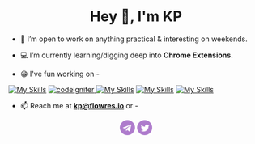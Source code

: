 <h1 align="center">Hey 👋, I'm KP</h1>

- 💪 I’m open to work on anything practical & interesting on weekends.

- 💻 I’m currently learning/digging deep into **Chrome Extensions**.

- 😁 I've fun working on -

[![My Skills](https://skillicons.dev/icons?i=aws,bash,bootstrap,css&perline=10)](https://zingalbox.com) <a href="https://codeigniter.com" target="_blank"> <img src="https://cdn.worldvectorlogo.com/logos/codeigniter.svg" alt="codeigniter" width="40" height="40"/> </a>
[![My Skills](https://skillicons.dev/icons?i=django,docker,electron,express,flask,gcp,js,git,html,laravel&perline=10)](https://zingalbox.com)
[![My Skills](https://skillicons.dev/icons?i=linux,mysql,materialui,mongodb,php,nodejs,postman,python,react,redis&perline=10)](https://zingalbox.com)
[![My Skills](https://skillicons.dev/icons?i=sass,selenium,xd&perline=10)](https://zingalbox.com)

- 📫 Reach me at **kp@flowres.io** or -

<p align="center">
<a href="https://telegram.me/fail_fixer" target="_blank"><img align="center" src="https://github.com/successful-fella/successful-fella/raw/master/telegram.png" alt="fail_fixer" height="30" width="30" /></a>
<a href="https://x.com/fail_fixer" target="_blank"><img align="center" src="https://github.com/successful-fella/successful-fella/raw/master/twitter.png" alt="fail_fixer" height="30" width="30" /></a>
</p>
